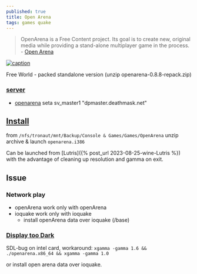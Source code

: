 ```yaml
---
published: true
title: Open Arena
tags: games quake
---
```

> OpenArena is a Free Content project. Its goal is to create new, original media while providing a stand-alone multiplayer game in the process. - [Open Arena](http://openarena.ws/download.php)

[![caption](https://img.youtube.com/vi/BFAx6gLS1Hk/0.jpg)](https://www.youtube.com/watch?v=BFAx6gLS1Hk)

Free World - packed standalone version (unzip openarena-0.8.8-repack.zip)

### [server](http://dpmaster.deathmask.net/?game=openarena)

- [openarena](https://dpmaster.deathmask.net/?game=openarena)
seta sv_master1 "dpmaster.deathmask.net"

## [Install](https://openarena.fandom.com/wiki/Manual#Installing_OpenArena)

from `/nfs/tronaut/mnt/Backup/Console & Games/Games/OpenArena` unzip archive & launch `openarena.i386`

Can be launched from [Lutris]({% post_url 2023-08-25-wine-Lutris %}) with the advantage of cleaning up resolution and gamma on exit.

## Issue
### Network play
- openArena work only with openArena
- ioquake work only with ioquake
	- install openArena data over ioquake (/base) 

### [Display too Dark]()
SDL-bug on intel card, workaround:
`xgamma -gamma 1.6 && ./openarena.x86_64 && xgamma -gamma 1.0`

or install open arena data over ioquake.
